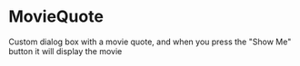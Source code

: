 # MovieQuote
Custom dialog box with a movie quote, and when you press the "Show Me" button it will display the movie
